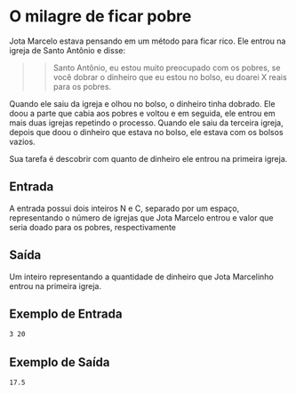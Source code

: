 # O milagre de ficar pobre

Jota Marcelo estava pensando em um método para ficar rico. Ele entrou na igreja de Santo Antônio e disse:

>>Santo Antônio, eu estou muito preocupado com os pobres, se você dobrar o dinheiro que eu estou no bolso, eu doarei X reais para os pobres.

Quando ele saiu da igreja e olhou no bolso, o dinheiro tinha dobrado. Ele doou a parte que cabia aos pobres e voltou e em seguida, ele entrou em mais duas igrejas repetindo o processo. Quando ele saiu da terceira igreja, depois que doou o dinheiro que estava no bolso, ele estava com os bolsos vazios.

Sua tarefa é descobrir com quanto de dinheiro ele entrou na primeira igreja.

## Entrada

A entrada possui dois inteiros N e C, separado por um espaço, representando o número de igrejas que Jota Marcelo entrou e valor que seria doado para os pobres, respectivamente

## Saída

Um inteiro representando a quantidade de dinheiro que Jota Marcelinho entrou na primeira igreja.

## Exemplo de Entrada

```txt
3 20
```

## Exemplo de Saída

```txt
17.5
```
